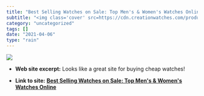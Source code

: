 ```yaml
---
title: "Best Selling Watches on Sale: Top Men's & Women's Watches Online"
subtitle: "<img class='cover' src=https://cdn.creationwatches.com/products/images/SKX007J1.jpg>"
category: "uncategorized"
tags: []
date: "2021-04-06"
type: "rain"
---
```

<img class="cover" src=https://cdn.creationwatches.com/products/images/SKX007J1.jpg>



* **Web site excerpt:** Looks like a great site for buying cheap watches!

* **Link to site:** **[Best Selling Watches on Sale: Top Men's & Women's Watches Online](https://www.creationwatches.com/products/index.php?main_page=products_bestseller_week)**